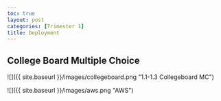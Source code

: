 ```yaml
---
toc: true
layout: post
categories: [Trimester 1]
title: Deployment
---
```


## College Board Multiple Choice

![]({{ site.baseurl }}/images/collegeboard.png "1.1-1.3 Collegeboard MC")

![]({{ site.baseurl }}/images/aws.png "AWS")


